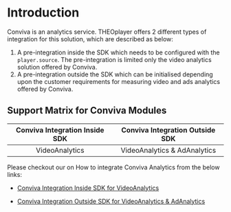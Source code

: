 # Introduction

Conviva is an analytics service. THEOplayer offers 2 different types of integration for this solution, which are described as below:

1. A pre-integration inside the SDK which needs to be configured with the `player.source`. The pre-integration is limited only the video analytics solution offered by Conviva.
2. A pre-integration outside the SDK which can be initialised depending upon the customer requirements for measuring video and ads analytics offered by Conviva.

## Support Matrix for Conviva Modules

| Conviva Integration Inside SDK | Conviva Integration Outside SDK |
| :----------------------------: | :-----------------------------: |
|         VideoAnalytics         |  VideoAnalytics & AdAnalytics   |

Please checkout our on How to integrate Conviva Analytics from the below links:

- [Conviva Integration Inside SDK for VideoAnalytics](01-integrate-videoanalytics-conviva.md)

- [Conviva Integration Outside SDK for VideoAnalytics & AdAnalytics](02-integrate-video-adsanalytics-conviva.md)
